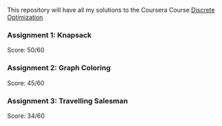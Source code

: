 This repository will have all my solutions to the Coursera Course [Discrete Optimization](https://www.coursera.org/learn/discrete-optimization)

### Assignment 1: Knapsack 
Score: 50/60

### Assignment 2: Graph Coloring
Score: 45/60

### Assignment 3: Travelling Salesman
Score: 34/60